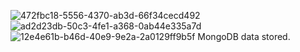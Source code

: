 ![472fbc18-5556-4370-ab3d-66f34cecd492](https://user-images.githubusercontent.com/111347556/229708211-83623993-1409-4dcf-9898-292d4fd250c5.jpg)
![ad2d23db-50c3-4fe1-a368-0ab44e335a7d](https://user-images.githubusercontent.com/111347556/229708245-530eb1e9-5a54-4a3e-9fdb-090db2997e23.jpg)
![12e4e61b-b46d-40e9-9e2a-2a0129ff9b5f](https://user-images.githubusercontent.com/111347556/229708546-a022dc7b-424e-4e87-b8d4-ac2239a1fe0a.jpg)
MongoDB data stored.
